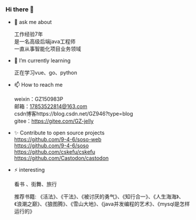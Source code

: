 ### Hi there 👋

- 💬 ask me about
  
   工作经验7年  
   是一名高级后端java工程师   
   一直从事智能化项目业务领域   
 
- 🌱 I’m currently learning
  
   正在学习vue、go、python

- 📫 How to reach me
  
   weixin：GZ150983P  
   邮箱：17853522814@163.com  
   csdn博客https://blog.csdn.net/GZ946?type=blog  
   gitee：https://gitee.com/GZ-jelly  

- ✨ Contribute to open source projects  
   https://github.com/9-4-6/soso-web  
   https://github.com/9-4-6/soso  
   https://github.com/cskefu/cskefu  
   https://github.com/Castodon/castodon   
- ⚡ interesting
  
   看书 、街舞、旅行 

   推荐书籍:
   《活法》、《干法》、《被讨厌的勇气》、《知行合一》、《人生海海》、《浪潮之巅》、《狼图腾》、《雪山大地》、《java并发编程的艺术》、《mysql是怎样运行的》
 
